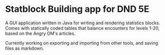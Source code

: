 # Statblock Building app for DND 5E

A GUI application written in Java for writing and rendering statistics blocks.
Comes with statically coded tables that balance encounters for levels 1-20, based on the Angry GM's articles.

Currently working on exporting and importing from other tools, and saving files as markdown.
